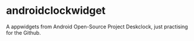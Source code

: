 # androidclockwidget
A appwidgets from Android Open-Source Project Deskclock, just practising for the Github.
